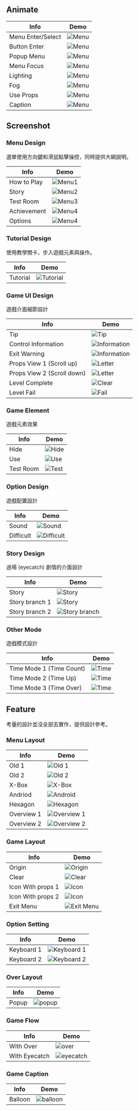 ## Animate ##

| Info        | Demo                              |
|-------------|-----------------------------------|
| Menu Enter/Select| ![Menu](image/animate/menu.gif) |
| Button Enter | ![Menu](image/animate/button.gif) |
| Popup Menu | ![Menu](image/animate/popup.gif) |
| Menu Focus | ![Menu](image/animate/focus.gif) |
| Lighting | ![Menu](image/animate/lighting.gif) |
| Fog | ![Menu](image/animate/fog.gif) |
| Use Props | ![Menu](image/animate/props.gif) |
| Caption |  ![Menu](image/animate/caption.gif) |

## Screenshot ##

### Menu Design ###

選單使用方向鍵和滑鼠點擊操控，同時提供大綱說明。

| Info        | Demo                              |
|-------------|-----------------------------------|
| How to Play | ![Menu1](image/screenshot102.png) |
| Story       | ![Menu2](image/screenshot103.png) |
| Test Room   | ![Menu3](image/screenshot104.png) |
| Achievement | ![Menu4](image/screenshot105.png) |
| Options     | ![Menu4](image/screenshot106.png) |

### Tutorial Design ###

使用教學關卡，步入遊戲元素與操作。

| Info        | Demo                                 |
|-------------|--------------------------------------|
| Tutorial    | ![Tutorial](image/screenshot101.png) |

### Game UI Design ###

遊戲介面細節設計

| Info        | Demo                              |
|-------------|-----------------------------------|
| Tip         | ![Tip](image/screenshot107.png)   |
| Control Information | ![Information](image/screenshot108.png) |
| Exit Warning | ![Information](image/screenshot109.png) |
| Props View 1 (Scroll up)   | ![Letter](image/screenshot110.png) |
| Props View 2 (Scroll down) | ![Letter](image/screenshot111.png) |
| Level Complete | ![Clear](image/screenshot114.png) |
| Level Fail | ![Fail](image/screenshot115.png)|

### Game Element ###

遊戲元素效果

| Info        | Demo                              |
|-------------|-----------------------------------|
| Hide        | ![Hide](image/screenshot112.png)  |
| Use         | ![Use](image/screenshot119.png)   |
| Test Room   | ![Test](image/screenshot113.png)  |

### Option Design ###

遊戲配置設計

| Info        | Demo                              |
|-------------|-----------------------------------|
| Sound       | ![Sound](image/screenshot116.png) |
| Difficult   | ![Difficult](image/screenshot117.png) |

### Story Design ###

過場 (eyecatch) 劇情的介面設計

| Info        | Demo                              |
|-------------|-----------------------------------|
| Story       | ![Story](image/screenshot118.png) |
| Story branch 1 | ![Story](image/screenshot120.png) |
| Story branch 2 | ![Story branch](image/screenshot124.png) |

### Other Mode ###

遊戲模式設計

| Info        | Demo                              |
|-------------|-----------------------------------|
| Time Mode 1 (Time Count) | ![Time](image/screenshot121.png)  |
| Time Mode 2 (Time Up) | ![Time](image/screenshot122.png)  |
| Time Mode 3 (Time Over) | ![Time](image/screenshot123.png) |

## Feature ##

考量的設計並沒全部去實作，提供設計參考。

### Menu Layout ### 

| Info        | Demo                              |
|-------------|-----------------------------------|
| Old 1 | ![Old 1](image/feature/file-page1.jpg) |
| Old 2 | ![Old 2](image/feature/file-page7.jpg) |
| X-Box | ![X-Box](image/feature/file-page2.jpg) |
| Andriod | ![Android](image/feature/file-page3.jpg) |
| Hexagon | ![Hexagon](image/feature/file-page4.jpg) |
| Overview 1 | ![Overview 1](image/feature/file-page5.jpg) |
| Overview 2 | ![Overview 2](image/feature/file-page6.jpg) |

### Game Layout ###

| Info        | Demo                              |
|-------------|-----------------------------------|
| Origin | ![Origin](image/feature/file-page8.jpg) |
| Clear | ![Clear](image/feature/file-page9.jpg) |
| Icon With props 1 | ![Icon](image/feature/file-page10.jpg) |
| Icon With props 2 | ![Icon](image/feature/file-page11.jpg)  |
| Exit Menu | ![Exit Menu](image/feature/file-page13.jpg)  |

### Option Setting ###

| Info        | Demo                              |
|-------------|-----------------------------------|
| Keyboard 1 | ![Keyboard 1](image/feature/file-page14.jpg) |
| Keyboard 2 | ![Keyboard 2](image/feature/file-page15.jpg) |

### Over Layout ###

| Info        | Demo                              |
|-------------|-----------------------------------|
| Popup | ![popup](image/feature/file-page16.jpg) |

### Game Flow ###

| Info        | Demo                              |
|-------------|-----------------------------------|
| With Over | ![over](image/feature/file-page17.jpg) |
| With Eyecatch | ![eyecatch](image/feature/file-page18.jpg) |

### Game Caption ###

| Info        | Demo                              |
|-------------|-----------------------------------|
| Balloon | ![balloon](image/feature/file-page19.jpg) |